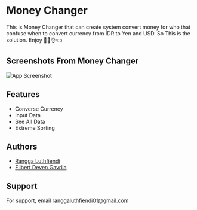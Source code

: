 
# Money Changer

This is Money Changer that can create system convert money for who that confuse when to convert currency from IDR to Yen and USD. So This is the solution. Enjoy 🫦🙏👌👈


## Screenshots From Money Changer

![App Screenshot](https://www.dexerto.com/cdn-image/wp-content/uploads/2024/02/16/roblox-how-to-get-free-robux.jpg)


## Features

- Converse Currency
- Input Data
- See All Data
- Extreme Sorting


## Authors

- [Rangga Luthfiendi](https://www.github.com/Rang-Rang)
- [Filbert Deven Gavrila](https://www.github.com/dafferNX)



## Support

For support, email ranggaluthfiendi01@gmail.com

